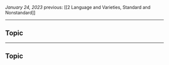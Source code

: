 *January 24, 2023*
previous: [[2 Language and Varieties, Standard and Nonstandard]]

---

## Topic


---

## Topic

